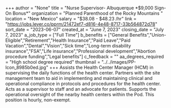 +++
author = "None"
title = "Nurse Supervisor- Albuquerque *$9,000 Sign-On Bonus*"
organization = "Planned Parenthood of the Rocky Mountains "
location = "New Mexico"
salary = "$38.08 - $48.23 /hr"
link = "https://jobs.lever.co/pprm/21472ef7-d816-4e48-8717-33b564872d78"
sort_date = "2023-06-07"
created_at = "June 7, 2023"
closing_date = "July 7, 2023"
a_job_type = ["Full Time"]
b_benefits = ["General Benefits","Union-Eligible","Retirement","Health Insurance","Paid Leave","Paid Vacation","Dental","Vision","Sick time","Long-term disability insurance","FSA","Life insurance","Professional development","Abortion procedure funding","Legal benefits"]
c_feedback = ""
aa_degrees_required = "High school degree required"
thumbnail = "../../images/PP-Icon_8985b0ed.jpg"
+++
Assists the Health Center Manager (HCM) in supervising the daily functions of the health center. Partners with the site management team to aid in implementing and maintaining clinical and operational compliance in protocols and procedures for the health center. Acts as a supervisor to staff and an advocate for patients. Supports the operational oversight of the nearby health centers within the Pod. This position is hourly, non-exempt.